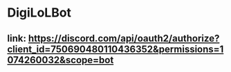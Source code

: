 # DigiLoLBot

## link: https://discord.com/api/oauth2/authorize?client_id=750690480110436352&permissions=1074260032&scope=bot
